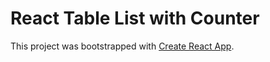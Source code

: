# React Table List with Counter

This project was bootstrapped with [Create React App](https://github.com/facebookincubator/create-react-app).